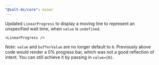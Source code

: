 ```yaml
---
"@salt-ds/core": minor
---
```


Updated `LinearProgress` to display a moving line to represent an unspecified wait time, when `value` is `undefined`.

`<LinearProgress />`

*Note*: `value` and `bufferValue` are no longer default to `0`. Previously above code would render a 0% progress bar, which was not a good reflection of intent. You can still achieve it by passing in `value={0}`.
